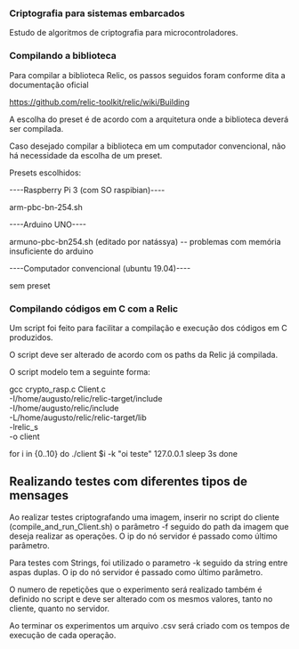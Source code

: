 ### Criptografia para sistemas embarcados ###

Estudo de algoritmos de criptografia para microcontroladores. 


### Compilando a biblioteca ###

Para compilar a biblioteca Relic, os passos seguidos foram conforme dita a documentação oficial

https://github.com/relic-toolkit/relic/wiki/Building 
 

A escolha do preset é de acordo com a arquitetura onde a biblioteca deverá ser compilada. 

Caso desejado compilar a biblioteca em um computador convencional, não há necessidade da escolha
de um preset. 

Presets escolhidos: 

----Raspberry Pi 3 (com SO raspibian)----

arm-pbc-bn-254.sh

----Arduino UNO----

armuno-pbc-bn254.sh (editado por natássya) -- problemas com memória insuficiente do arduino

----Computador convencional (ubuntu 19.04)----

sem preset

### Compilando códigos em C com a Relic ###

Um script foi feito para facilitar a compilação e execução dos códigos em C produzidos. 

O script deve ser alterado de acordo com os paths da Relic já compilada. 

O script modelo tem a seguinte forma: 


gcc crypto_rasp.c Client.c \
    -I/home/augusto/relic/relic-target/include \
    -I/home/augusto/relic/include \
    -L/home/augusto/relic/relic-target/lib \
    -lrelic_s \
    -o client 

 for i in {0..10}
do
	./client $i -k "oi teste" 127.0.0.1 
	sleep 3s
done



## Realizando testes com diferentes tipos de mensages ## 

Ao realizar testes criptografando uma imagem, inserir no script do cliente (compile_and_run_Client.sh) o parâmetro -f seguido do path da imagem que deseja realizar as operações. O ip do nó servidor é passado como último parâmetro.

Para testes com Strings, foi utilizado o parametro -k seguido da string entre aspas duplas. O ip do nó servidor é passado como último parâmetro.



O numero de repetições que o experimento será realizado também é definido no script e deve ser alterado com os mesmos valores, tanto no cliente, quanto no servidor. 

Ao terminar os experimentos um arquivo .csv será criado com os tempos de execução de cada operação. 











